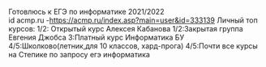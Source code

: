 Готовлюсь к ЕГЭ по информатике 2021/2022                                                                                                                                            
id acmp.ru -https://acmp.ru/index.asp?main=user&id=333139
Личный топ курсов:
1/2: Открытый курс Алексея Кабанова
1/2:Закрытая группа Евгения Джобса
3:Платный курс Информатика БУ
4/5:Школково(летник,для 10 классов, хард-прога)
4/5:Почти все курсы на Степике по запросу егэ информатика

